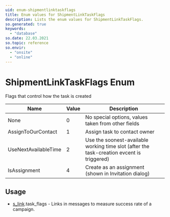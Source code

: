 ```yaml
---
uid: enum-shipmentlinktaskflags
title: Enum values for ShipmentLinkTaskFlags
description: Lists the enum values for ShipmentLinkTaskFlags.
so.generated: true
keywords:
  - "database"
so.date: 22.03.2021
so.topic: reference
so.envir:
  - "onsite"
  - "online"
---
```


# ShipmentLinkTaskFlags Enum

Flags that control how the task is created

| Name | Value | Description |
|------|-------|-------------|
|None|0|No special options, values taken from other fields|
|AssignToOurContact|1|Assign task to contact owner|
|UseNextAvailableTime|2|Use the soonest-available working time slot (after the task-creation evcent is triggered)|
|IsAssignment|4|Create as an assignment (shown in Invitation dialog)|

## Usage

* [s_link](../s-link.md).task_flags - Links in messages to measure success rate of a campaign.
